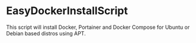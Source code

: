 # EasyDockerInstallScript
This script will install Docker, Portainer and Docker Compose for Ubuntu or Debian based distros using APT.
